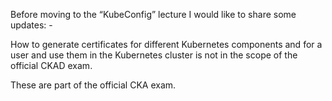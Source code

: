 Before moving to the “KubeConfig” lecture I would like to share some updates: -

How to generate certificates for different Kubernetes components and for a user and use them in the Kubernetes cluster is not in the scope of the official CKAD exam.

These are part of the official CKA exam.

